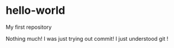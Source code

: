 # hello-world
My first repository

Nothing much!
I was just trying out commit!
I just understood git !

